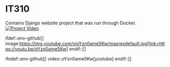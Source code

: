 # IT310
Contains Django website project that was run through Docker.
[![Project Video](https://img.youtube.com/vi/oYzn0ame5Kw/0.jpg)](https://www.youtube.com/watch?v=oYzn0ame5Kw)

ifdef::env-github[]
image:https://img.youtube.com/vioYzn0ame5Kw/maxresdefault.jpg[link=https://youtu.be/oYzn0ame5Kw]
endif::[]

ifndef::env-github[]
video::oYzn0ame5Kw[youtube]
endif::[]
